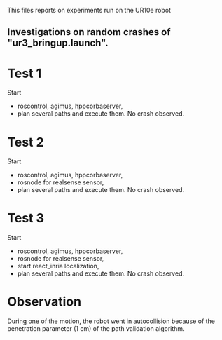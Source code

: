 This files reports on experiments run on the UR10e robot

Investigations on random crashes of "ur3_bringup.launch".
-----------------------------------------------------------

Test 1
======

Start
  + roscontrol, agimus, hppcorbaserver,
  + plan several paths and execute them.
No crash observed.

Test 2
======

Start
 + roscontrol, agimus, hppcorbaserver,
 + rosnode for realsense sensor,
 + plan several paths and execute them.
No crash observed.

Test 3
======

Start
  + roscontrol, agimus, hppcorbaserver,
  + rosnode for realsense sensor,
  + start react_inria localization,
  + plan several paths and execute them.
No crash observed.

Observation
===========

During one of the motion, the robot went in autocollision because of the
penetration parameter (1 cm) of the path validation algorithm.
